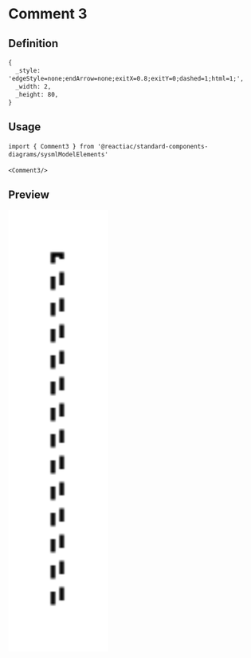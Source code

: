 # Comment 3

## Definition

```
{
  _style: 'edgeStyle=none;endArrow=none;exitX=0.8;exitY=0;dashed=1;html=1;',
  _width: 2,
  _height: 80,
}
```

## Usage

```
import { Comment3 } from '@reactiac/standard-components-diagrams/sysmlModelElements'

<Comment3/>
```

## Preview

<img src="./comment-3.png" width="200"/>
